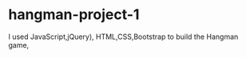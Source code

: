 # hangman-project-1

<!-- A list of technologies, libraries, and/or frameworks used in the project -->
I used JavaScript,jQuery), HTML,CSS,Bootstrap to build the Hangman game,